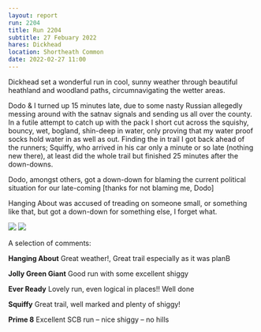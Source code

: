 ```yaml
---
layout: report
run: 2204
title: Run 2204
subtitle: 27 Febuary 2022
hares: Dickhead
location: Shortheath Common
date: 2022-02-27 11:00
---
```


Dickhead set a wonderful run in cool, sunny weather through beautiful heathland and woodland paths, circumnavigating the wetter areas. 

Dodo & I turned up 15 minutes late, due to some nasty Russian allegedly messing around with the satnav signals and sending us all over the county. In a futile attempt to catch up with the pack I short cut across the squishy, bouncy, wet, bogland, shin-deep in water, only proving that my water proof socks hold water in as well as out. Finding the in trail I got back ahead of the runners; Squiffy, who arrived in his car only a minute or so late (nothing new there), at least did the whole trail but finished 25 minutes after the down-downs.

Dodo, amongst others, got a down-down for blaming the current political situation for our late-coming [thanks for not blaming me, Dodo]

Hanging About was accused of treading on someone small, or something like that, but got a down-down for something else, I forget what.

<img src="{{ '/assets/img/scribe/2204/2204-1.jpg' | prepend: site.baseurl }}" class="post-img">
<img src="{{ '/assets/img/scribe/2204/2204-2.jpg' | prepend: site.baseurl }}" class="post-img">

A selection of comments:

__Hanging About__ Great weather!, Great trail especially as it was planB

__Jolly Green Giant__ Good run with some excellent shiggy

__Ever Ready__ Lovely run, even logical in places!! Well done

__Squiffy__ Great trail, well marked and plenty of shiggy!

__Prime 8__ Excellent SCB run – nice shiggy – no hills
